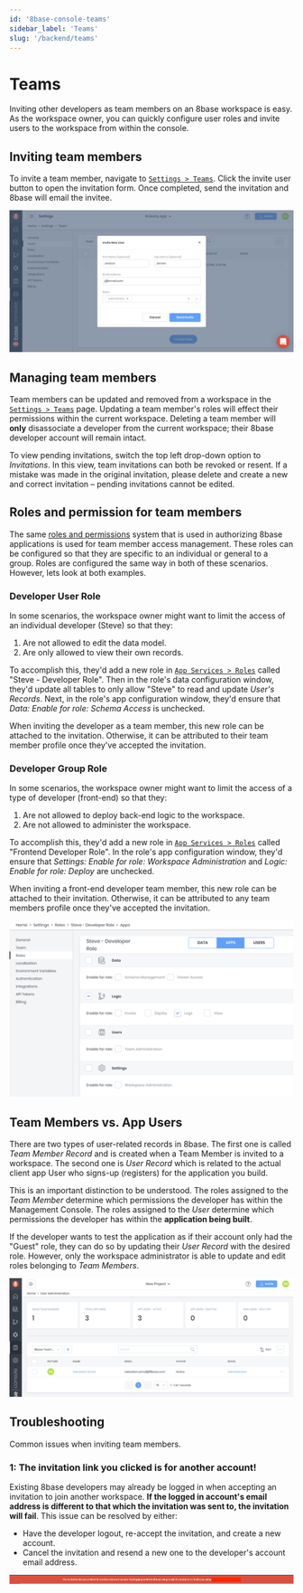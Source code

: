 ```yaml
---
id: '8base-console-teams'
sidebar_label: 'Teams'
slug: '/backend/teams'
---
```


# Teams
Inviting other developers as team members on an 8base workspace is easy. As the workspace owner, you can quickly configure user roles and invite users to the workspace from within the console. 

## Inviting team members
To invite a team member, navigate to [`Settings > Teams`](https://app.8base.com/users/team-members). Click the invite user button to open the invitation form. Once completed, send the invitation and 8base will email the invitee.

![Invite a team member to 8base](./images/invite-new-team-member.png)

## Managing team members
Team members can be updated and removed from a workspace in the [`Settings > Teams`](https://app.8base.com/users/team-members) page. Updating a team member's roles will effect their permissions within the current workspace. Deleting a team member will **only** disassociate a developer from the current workspace; their 8base developer account will remain intact.

To view pending invitations, switch the top left drop-down option to *Invitations*. In this view, team invitations can both be revoked or resent. If a mistake was made in the original invitation, please delete and create a new and correct invitation – pending invitations cannot be edited.

## Roles and permission for team members
The same [roles and permissions](/docs/8base-console/roles-and-permissions) system that is used in authorizing 8base applications is used for team member access management. These roles can be configured so that they are specific to an individual or general to a group. Roles are configured the same way in both of these scenarios. However, lets look at both examples.

### Developer User Role
In some scenarios, the workspace owner might want to limit the access of an individual developer (Steve) so that they:

1. Are not allowed to edit the data model.
2. Are only allowed to view their own records.

To accomplish this, they'd add a new role in [`App Services > Roles`](https://app.8base.com/app-services/roles) called "Steve - Developer Role". Then in the role's data configuration window, they'd update all tables to only allow "Steve" to read and update *User's Records*. Next, in the role's app configuration window, they'd ensure that *Data: Enable for role: Schema Access* is unchecked.

When inviting the developer as a team member, this new role can be attached to the invitation. Otherwise, it can be attributed to their team member profile once they've accepted the invitation.

### Developer Group Role
In some scenarios, the workspace owner might want to limit the access of a type of developer (front-end) so that they:

1. Are not allowed to deploy back-end logic to the workspace.
2. Are not allowed to administer the workspace.

To accomplish this, they'd add a new role in [`App Services > Roles`](https://app.8base.com/app-services/roles) called "Frontend Developer Role". In the role's app configuration window, they'd ensure that *Settings: Enable for role: Workspace Administration* and *Logic: Enable for role: Deploy* are unchecked.

When inviting a front-end developer team member, this new role can be attached to their invitation. Otherwise, it can be attributed to any team members profile once they've accepted the invitation.

![Configuring a team member role in 8base](./images/team-developer-role.png)

## Team Members vs. App Users
There are two types of user-related records in 8base. The first one is called _Team Member Record_ and is created when a Team Member is invited to a workspace. The second one is _User Record_ which is related to the actual client app User who signs-up (registers) for the application you build.

This is an important distinction to be understood. The roles assigned to the *Team Member* determine which permissions the developer has within the Management Console. The roles assigned to the *User* determine which permissions the developer has within the **application being built**.

If the developer wants to test the application as if their account only had the "Guest" role, they can do so by updating their *User Record* with the desired role. However, only the workspace administrator is able to update and edit roles belonging to *Team Members*.

![Team members vs. app users](./images/team-users-members.png)

## Troubleshooting
Common issues when inviting team members.

### 1: The invitation link you clicked is for another account!

Existing 8base developers may already be logged in when accepting an invitation to join another workspace. **If the logged in account's email address is different to that which the invitation was sent to, the invitation will fail**. This issue can be resolved by either:

* Have the developer logout, re-accept the invitation, and create a new account.
* Cancel the invitation and resend a new one to the developer's account email address.

![Team member invite sent to another account error](./images/invitation-sent-to-other-accout.png)